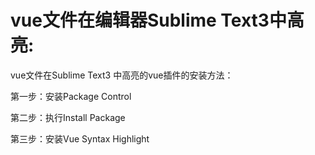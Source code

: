 # vue文件在编辑器Sublime Text3中高亮:
vue文件在Sublime Text3 中高亮的vue插件的安装方法：

第一步：安装Package Control

第二步：执行Install Package

第三步：安装Vue  Syntax Highlight
